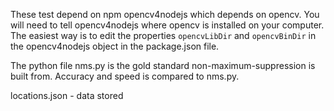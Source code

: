 These test depend on npm opencv4nodejs which depends on opencv. You will need to tell opencv4nodejs where opencv is installed on your computer. The easiest way is to edit the properties `opencvLibDir` and `opencvBinDir` in the opencv4nodejs object in the package.json file.

 The python file nms.py is the gold standard non-maximum-suppression is built from. Accuracy and speed is compared to nms.py.

 locations.json - data stored